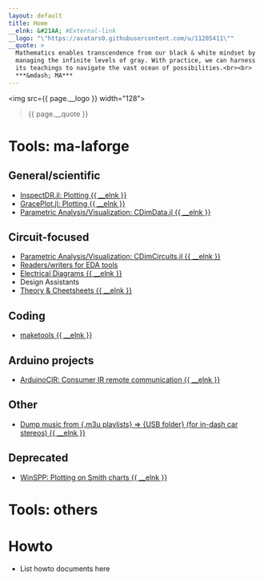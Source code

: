 ```yaml
---
layout: default
title: Home
__elnk: &#21AA; #External-link
__logo: "\"https://avatars0.githubusercontent.com/u/11205411\""
__quote: >
  Mathematics enables transcendence from our black & white mindset by
  managing the infinite levels of gray. With practice, we can harness
  its teachings to navigate the vast ocean of possibilities.<br><br>
  ***&mdash; MA***
---
```


<img src={{ page.__logo }} width="128"> <blockquote> {{ page.__quote }} </blockquote>


# Tools: ma-laforge

## General/scientific
 - [InspectDR.jl: Plotting {{ __elnk }}](https://github.com/ma-laforge/InspectDR.jl)
 - [GracePlot.jl: Plotting {{ __elnk }}](https://github.com/ma-laforge/GracePlot.jl)
 - [Parametric Analysis/Visualization: CDimData.jl {{ __elnk }}](https://github.com/ma-laforge/CMDimData.jl)

## Circuit-focused
 - [Parametric Analysis/Visualization: CDimCircuits.jl {{ __elnk }}](https://github.com/ma-laforge/CMDimCircuits.jl)
 - [Readers/writers for EDA tools](info/edatools)
 - [Electrical Diagrams {{ __elnk }}](https://github.com/ma-laforge/ElectricalDiagrams)
 - Design Assistants
 - [Theory & Cheetsheets {{ __elnk }}](https://github.com/ma-laforge/DocsLaTeX_Electrical)

## Coding
 - [maketools {{ __elnk }}](https://github.com/ma-laforge/maketools)

## Arduino projects
 - [ArduinoCIR: Consumer IR remote communication {{ __elnk }}](https://github.com/ma-laforge/ArduinoCIR)

## Other
 - [Dump music from {.m3u playlists} &rArr; {USB folder} (for in-dash car stereos) {{ __elnk }}](https://github.com/ma-laforge/AudioStick)

## Deprecated
 - [WinSPP: Plotting on Smith charts {{ __elnk }}](https://github.com/ma-laforge/WinSPP)

# Tools: others

# Howto
 - List howto documents here

